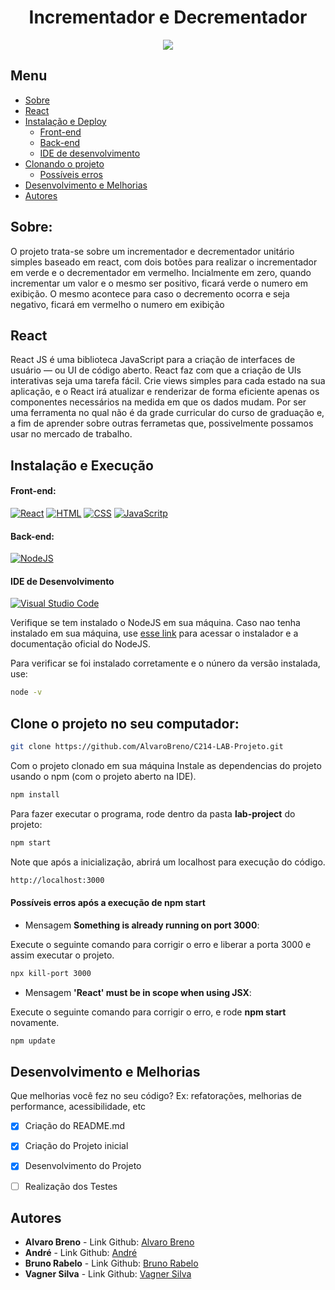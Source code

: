 <h1 align="center"> Incrementador e Decrementador </h1>
<p align="center">
  <img src="https://github.com/silva-vagner/c214-lab-projeto-final/actions/workflows/node.js.yml/badge.svg">
</p>


## Menu
- [Sobre](#Project)
- [React](#react)
- [Instalação e Deploy](#instalação-e-deploy)
  - [Front-end](#front-end)
  - [Back-end](#back-end)
  - [IDE de desenvolvimento](#ide-de-desenvolvimento) 
- [Clonando o projeto](#clone-o-projeto-no-seu-computador)
  - [Possíveis erros](#possíveis-erros-após-a-execução-de-npm-start)
- [Desenvolvimento e Melhorias](#desenvolvimento-e-melhorias)
- [Autores](#autores)

## Sobre:

O projeto trata-se sobre um incrementador e decrementador unitário simples baseado em react, com dois botões para realizar o incrementador em verde e o decrementador em vermelho. Incialmente em zero, quando incrementar um valor e o mesmo ser positivo, ficará verde o numero em exibição. O mesmo acontece para caso o decremento ocorra e seja negativo, ficará em vermelho o numero em exibição


## React

React JS é uma biblioteca JavaScript para a criação de interfaces de usuário — ou UI de código aberto. React faz com que a criação de UIs interativas seja uma tarefa fácil. Crie views simples para cada estado na sua aplicação, e o React irá atualizar e renderizar de forma eficiente apenas os componentes necessários na medida em que os dados mudam.
Por ser uma ferramenta no qual não é da grade curricular do curso de graduação e, a fim de aprender sobre outras ferrametas que, possivelmente possamos usar no mercado de trabalho.

## Instalação e Execução

#### Front-end:

[![React](https://img.shields.io/badge/React-20232A?style=for-the-badge&logo=react&logoColor=61DAFB
)](https://pt-br.reactjs.org/) 
[![HTML](https://img.shields.io/badge/HTML5-E34F26?style=for-the-badge&logo=html5&logoColor=white
)](https://developer.mozilla.org/en-US/docs/Learn/HTML) 
[![CSS](https://img.shields.io/badge/CSS3-1572B6?style=for-the-badge&logo=css3&logoColor=white
)](https://developer.mozilla.org/en-US/docs/Learn/CSS) 
[![JavaScritp](https://img.shields.io/badge/JavaScript-F7DF1E?style=for-the-badge&logo=javascript&logoColor=black
)](https://developer.mozilla.org/en-US/docs/Learn/JavaScript)

#### Back-end:

[![NodeJS](https://img.shields.io/badge/Node.js-43853D?style=for-the-badge&logo=node.js&logoColor=white
)](https://nodejs.org/en/)

#### IDE de Desenvolvimento 
[![Visual Studio Code](https://img.shields.io/badge/Visual%20Studio%20Code-0078d7.svg?style=for-the-badge&logo=visual-studio-code&logoColor=white)](https://code.visualstudio.com/)

Verifique se tem instalado o NodeJS em sua máquina. Caso nao tenha instalado em sua máquina, use [esse link](https://nodejs.org/en/) para acessar o instalador e a documentação oficial do NodeJS.

Para verificar se foi instalado corretamente e o núnero da versão instalada, use:

```bash
node -v
```

## Clone o projeto no seu computador:

```bash
git clone https://github.com/AlvaroBreno/C214-LAB-Projeto.git

```

Com o projeto clonado em sua máquina
Instale as dependencias do projeto usando o npm (com o projeto aberto na IDE).

```bash
npm install
```

Para fazer executar o programa, rode dentro da pasta **lab-project** do projeto:

```bash
npm start
```

Note que após a inicialização, abrirá um localhost para execução do código.

```bash
http://localhost:3000
```

#### Possíveis erros após a execução de **npm start**

* Mensagem **Something is already running on port 3000**:

Execute o seguinte comando para corrigir o erro e liberar a porta 3000 e assim executar o projeto. 

```bash
npx kill-port 3000
```

* Mensagem **'React' must be in scope when using JSX**: 

Execute o seguinte comando para corrigir o erro, e rode **npm start** novamente.

```bash
npm update
```



## Desenvolvimento e Melhorias

Que melhorias você fez no seu código? Ex: refatorações, melhorias de performance, acessibilidade, etc

 - [x]  Criação do README.md
 - [x]  Criação do Projeto inicial
 - [X]  Desenvolvimento do Projeto
 - [ ]  Realização dos Testes


## Autores

- **Alvaro Breno** - Link Github: [Alvaro Breno](https://www.github.com/AlvaroBreno)
- **André** - Link Github: [André](https://github.com/andrevrj)
- **Bruno Rabelo** - Link Github: [Bruno Rabelo](https://github.com/barabelo)
- **Vagner Silva** - Link Github: [Vagner Silva](https://github.com/silva-vagner)


